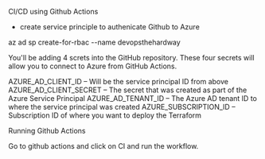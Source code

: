 CI/CD using Github Actions 

- create service principle to authenicate Github to Azure 

az ad sp create-for-rbac --name devopsthehardway

You'll be adding 4 screts into the GitHub repository. These four secrets will allow you to connect to Azure from GitHub Actions.

AZURE_AD_CLIENT_ID – Will be the service principal ID from above
AZURE_AD_CLIENT_SECRET – The secret that was created as part of the Azure Service Principal
AZURE_AD_TENANT_ID – The Azure AD tenant ID to where the service principal was created
AZURE_SUBSCRIPTION_ID – Subscription ID of where you want to deploy the Terraform

Running Github Actions 

Go to github actions and click on CI and run the workflow. 